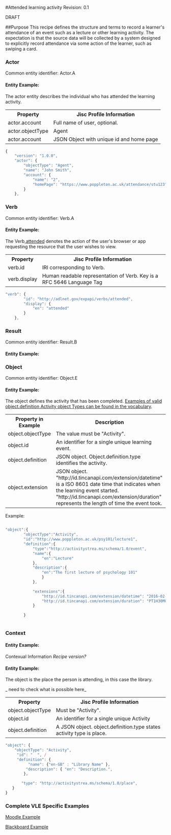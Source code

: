 #Attended learning activity
Revision: 0.1

DRAFT

##Purpose
This recipe defines the structure and terms to record a learner's attendance of an event such as a lecture or other learning activity. The expectation is that the source data will be collected by a system designed to explicitly record attendance via some action of the learner, such as swiping a card.

### Actor
Common entity identifier: Actor.A

#### Entity Example:
The actor entity describes the individual who has attended the learning activity.

<table>
	<tr><th>Property</th><th>Jisc Profile Information</th></tr>
	<tr>
		<td>actor.account</td>
		<td>Full name of user, optional.</td>
	</tr>
	<tr>
		<td>actor.objectType</td>
		<td>Agent</td>
	</tr>
		<tr>
		<td>actor.account</td>
		<td>JSON Object with unique id and home page</td>
	</tr>
</table>

``` Javascript
{
    "version": "1.0.0",
    "actor": {
        "objectType": "Agent",
        "name": "John Smith",
        "account": {
            "name": "2",
            "homePage": "https://www.poppleton.ac.uk/attendance/stu123"
        }
    },
```

### Verb

Common entity identifier: Verb.A

#### Entity Example:

The Verb,[attended](/vocabulary.md#verbs) denotes the action of the user's browser or app requesting the resource that the user wishes to view.

<table>
	<tr><th>Property</th><th>Jisc Profile Information</th></tr>
	<tr>
		<td>verb.id</td>
		<td>IRI corresponding to Verb.</td>
	</tr>
	<tr>
		<td>verb.display</td>
		<td>Human readable representation of Verb. Key is a RFC 5646 Language Tag</td>
	</tr>
</table>

``` javascript
"verb": {
        "id": "http://adlnet.gov/expapi/verbs/attended",
        "display": {
            "en": "attended"
        }
    },
```

### Result
Common entity identifier: Result.B

#### Entity Example:


### Object
Common entity identifier: Object.E

#### Entity Example:
The object defines the activity that has been completed. [Examples of valid object.definition Activity object Types can be found in the vocabulary](../vocabulary.md#30-object).

<table>
	<tr><th>Property in Example</th><th>Description</th></tr>
	<tr>
		<td>object.objectType</td>
		<td>The value must be "Activity".</td>
	</tr>
	<tr>
		<td>object.id</td>
		<td>An identifier for a single unique learning event.</td>
	</tr>
	<tr>
		<td>object.definition</td>
		<td>JSON object. Object.definition.type identifies the activity.</td>
	</tr>
	</tr>
		<tr>
		<td>object.extension</td>
		<td>JSON object.<br/> "http://id.tincanapi.com/extension/datetime" is a ISO 8601 date time that indicates when the learning event started.<br/>"http://id.tincanapi.com/extension/duration" represents the length of time the event took. </td>
	</tr>
</table>

Example:

``` javascript

"object":{
		"objectType":"Activity",
		"id":"http://www.poppleton.ac.uk/psy101/lecture1",
		"definition":{
			"type":"http://activitystrea.ms/schema/1.0/event",
			"name":{
				"en":"Lecture"
			},
			"description":{
				"en":"The first lecture of psychology 101"
				}
			},
			
		    "extensions":{
				"http://id.tincanapi.com/extension/datetime": "2016-02-05T10:00:00.000Z",
				"http://id.tincanapi.com/extension/duration": "PT1H30M0S"
			}
			
		}
		
```

### Context


#### Entity Example:
Contexual Information
_Recipe version?_

#### Entity Example:
The object is the place the person is attending, in this case the library.

_ need to check what is possible here_ 

<table>
	<tr><th>Property</th><th>Jisc Profile Information</th></tr>
	<tr>
		<td>object.objectType</td>
		<td>Must be "Activity".</td>
	</tr>
	<tr>
		<td>object.id</td>
		<td>An identifier for a single unique Activity</td>
	</tr>
		<tr>
		<td>object.definition</td>
		<td>A JSON object. object.definition.type states activity type is place.</td>
	</tr>
</table>

``` javascript
"object": {
	"objectType": "Activity",
	 "id": "  ", /
	 "definition": {
		  "name": {"en-GB" : "Library Name" },
		 "description": { "en": "Description.",
        },
       
       "type": "http://activitystrea.ms/schema/1.0/place",
   }
}
```

### Complete VLE Specific Examples
[Moodle Example](/vle/moodle/moduleview.js)

[Blackboard Example](/vle/blackboard/course_content_access.json)
